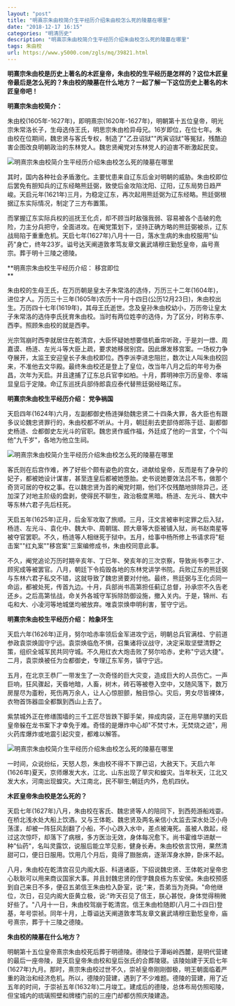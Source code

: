 ```yaml
---
layout: "post"
title: "明熹宗朱由校简介生平经历介绍朱由校怎么死的陵墓在哪里"
date: "2018-12-17 16:15"
categories: "明清历史"
description: "明熹宗朱由校简介生平经历介绍朱由校怎么死的陵墓在哪里"
tags: 朱由校
url: https://www.y5000.com/zgls/mq/39821.html
---
```






**明熹宗朱由校是历史上著名的木匠皇帝，朱由校的生平经历是怎样的？这位木匠皇帝最后是怎么死的？朱由校的陵墓在什么地方？一起了解一下这位历史上著名的木匠皇帝吧！**

 **明熹宗朱由校简介：**

朱由校(1605年-1627年)，即明熹宗(1620年-1627年)，明朝第十五位皇帝，明光宗朱常洛长子，生母选侍王氏，明思宗朱由检异母兄。16岁即位，在位七年。朱由校在位期间，魏忠贤与客氏专权，制造了"乙丑诏狱""丙寅诏狱"等冤狱，残酷迫害企图改良明朝政治的东林党人。魏忠贤阉党对东林党人的迫害不断激起民变。

![明熹宗朱由校简介生平经历介绍朱由校怎么死的陵墓在哪里](https://img.y5000.com/uploads/allimg/190108/6fad59ae771444db325eb33107c336fe.jpg)

其时，国内各种社会矛盾激化。主要忧患来自辽东后金对明朝的威胁。朱由校即位后罢免有胆知兵的辽东经略熊廷弼，致使后金攻陷沈阳、辽阳，辽东局势日趋严峻。天启元年(1621年)三月，为稳定辽东，再次起用熊廷弼为辽东经略。熊廷弼根据辽东实际情况，制定了三方布置策。

而掌握辽东实际兵权的巡抚王化贞，却不顾当时敌强我弱、容易被各个击破的危险，力主分兵把守，全面进攻。在阉党策划下，坚持正确方略的熊廷弼被杀，辽东战局陷于重重危机。天启七年(1627年)八月十一日，落水生病的朱由校服用"仙药"身亡，终年23岁。谥号达天阐道敦孝笃友章文襄武靖穆庄勤悊皇帝，庙号熹宗。葬于明十三陵之德陵。

 **明熹宗朱由校生平经历介绍： 移宫即位  
**

朱由校的生母王氏，在万历朝是皇太子朱常洛的选侍，万历三十二年(1604年)，进位才人。万历三十三年(1605年)农历十一月十四日(公历12月23日)，朱由校出生。万历四十七年(1619年)，其母王氏逝世。念及皇孙朱由校幼小，万历帝让皇太子朱常洛的选侍李氏抚育朱由校。当时有两位姓李的选侍，为了区分，时称东李、西李。照顾朱由校的就是西李。

光宗驾崩时西李就居住在乾清宫，大臣怀疑她想要借机垂帘听政，于是刘一燝、周嘉谟、杨涟、左光斗等大臣上疏，要求她移居别宫。因此爆发移宫案。一场权力争夺展开，太监王安迎皇长子朱由校即位。西李派李进忠阻拦，数次让人叫朱由校回来，不准他去文华殿。最终朱由校还是登上了皇位，改当年八月之后的年号为泰昌，次年为天启。并且逮捕了辽东总兵官李如柏。十月，葬明神宗万历皇帝、孝端显皇后于定陵。命辽东巡抚兵部侍郎袁应泰代替熊廷弼经略辽东。  

 **明熹宗朱由校生平经历介绍：** **党争祸国**

天启四年(1624年)六月，左副都御史杨涟弹劾魏忠贤二十四条大罪，各大臣也有跟多议论魏忠贤罪行的，朱由校都不听从。十月，朝廷削去吏部侍郎陈于廷、副都御史杨涟、佥都御史左光斗的官职。魏忠贤作威作福，外廷成了他的一言堂，个个叫他"九千岁"，各地为他立生祠。

![明熹宗朱由校简介生平经历介绍朱由校怎么死的陵墓在哪里](https://img.y5000.com/uploads/allimg/190108/2332c6c0e893e730bda35a719ad16a2a.jpg)

客氏则在后宫作难，养了好些个颇有姿色的宫女，进献给皇帝，反而是有了身孕的妃子，都被她设计谋害，甚至连皇后都被她堕胎。史书说她要效法吕不韦，做那个奇货可居的夺权之事。在以魏忠贤为首的阉党时期，他们不仅残酷地排除异己，还加深了对地主阶级的盘剥，使得民不聊生，政治极度黑暗。杨涟、左光斗、魏大中等东林六君子先后枉死。  

天启五年(1625年)正月，后金军攻取了旅顺。三月，汪文言被审判定罪之后入狱，杨涟、左光斗、袁化中、魏大中、周朝瑞、顾大章等大臣被铺入狱，尚书赵南星等被夺官罢职。不久，杨涟等人相继死于狱中。五月，给事中杨所修上书请求将"梃击案""红丸案""移宫案"三案编修成书，朱由校同意此事。

不久，阉党追论万历时期辛亥年、丁巳年、癸亥年的三次京察，导致尚书李三才、顾宪成等被罢官。八月，朝廷下令捣毁各地的东林党讲学书院。兵败辽东的熊廷弼与东林六君子私交不错，这就导致了魏忠贤要对付他。最终，熊廷弼与王化贞同一命运，都被处死，传首九边。十月，兵部尚书高第担任蓟辽总督，孙承宗不久告老还乡。之后高第怯战，命关外各城守军拆除防御设施，撤入关内。于是，锦州、右屯和大、小凌河等地城堡均被放弃。唯袁崇焕申明利害，誓守宁远。

 **明熹宗朱由校生平经历介绍：** **险象环生**

天启六年(1626年)正月，努尔哈赤率领后金军进攻宁远，明朝总兵官满桂、宁前道参政袁崇焕固守宁远。袁崇焕临危不惧，召集诸将议战守，决定采取坚壁清野之策，组织全城军民共同守城。不久用红衣大炮击败了努尔哈赤，史称"宁远大捷"。二月，袁崇焕被任为佥都御史，专理辽东军务，镇守宁远。  

五月，在北京王恭厂一带发生了一次奇怪的巨大灾变，造成巨大的人员伤亡。一声巨响，狂风骤起，天昏地暗，人畜，树木，砖石等被卷入空中，又随风落下，数万房屋尽为齑粉，死伤两万余人，让人心惊胆颤，触目惊心。灾后，男女尽皆裸体，衣物首饰器皿全都飘到西山上去了。

紫禁城外正在修缮围墙的三千工匠尽皆跌下脚手架，摔成肉袋，正在用早膳的天启皇帝躲在龙书案下才幸免于难。奇怪的是爆炸中心却"不焚寸木，无焚烧之迹"，用火药库爆炸或地震引起灾变，都难以解答。

![明熹宗朱由校简介生平经历介绍朱由校怎么死的陵墓在哪里](https://img.y5000.com/uploads/allimg/190108/f5f6fee7368e6cbca8946ef62c9da174.jpg)

一时间，众说纷纭，天怒人怨，朱由校不得不下罪己诏，大赦天下。天启六年(1626年)夏天，京师爆发大水，江北、山东出现了旱灾和蝗灾。当年秋天，江北又发大水，河南出现蝗灾。大江南北，民不聊生;朝廷内外，危机四伏。

 **木匠皇帝朱由校是怎么死的？**

天启七年(1627年)八月，朱由校在客氏、魏忠贤等人的陪同下，到西苑游船戏耍。在桥北浅水处大船上饮酒。又与王体乾、魏忠贤及两名亲信小太监去深水处泛小舟荡漾，却被一阵狂风刮翻了小船，不小心跌入水中，差点被淹死。虽被人救起，经过这次惊吓，却落下了病根，多方医治无效，身体每况愈下。尚书霍维华进献一种"仙药"，名叫灵露饮，说服后能立竿见影，健身长寿。朱由校依言饮用，果然清甜可口，便日日服用。饮用几个月后，竟得了臌胀病，逐渐浑身水肿，卧床不起。  

八月，朱由校在乾清宫召见内阁大臣、科道诸臣，下招说魏忠贤、王体乾对皇帝忠心耿耿可以用来商议国家大事。并且封魏忠贤的侄字魏良栋为东安侯。朱由校预感到自己来日不多，便召五弟信王朱由检入卧室，说:"来，吾弟当为尧舜。"命他继位，次日，召见内阁大臣黄立极，说:"昨天召见了信王，朕心甚悦，身体觉得稍微好些了。"八月十一日，朱由校驾崩于乾清宫。信王朱由检随即(八月二十四日)登基，年号崇祯。同年十月，上尊谥达天阐道敦孝笃友章文襄武靖穆庄勤悊皇帝，庙号熹宗，葬于十三陵之德陵。

 **朱由校的陵墓在什么地方？**

明朝第十五位皇帝熹宗朱由校死后葬于明德陵。德陵位于潭峪岭西麓，是明代营建的最后一座帝陵，是天启皇帝朱由校和皇后张氏的合葬陵寝。该陵始建于天启七年(1627年)九月。那时，熹宗朱由校过世不久，崇祯皇帝刚刚御极，明王朝面临着严重的政治和经济危机。所以，德陵的营建，遇到了不少难题。德陵的营建，用了近五年的时间，于崇祯五年(1632年)二月竣工。建成后的德陵，总体布局仿照昭陵，但宝城内的琉璃照壁和牌楼门前的三座门却都仿照庆陵建造。
